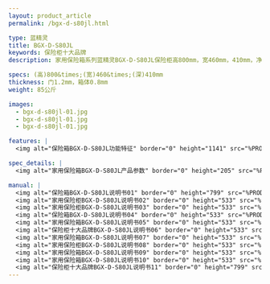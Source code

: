 ```yaml
---
layout: product_article
permalink: /bgx-d-s80jl.html

type: 蓝精灵
title: BGX-D-S80JL
keywords: 保险柜十大品牌
description: 家用保险箱系列蓝精灵BGX-D-S80JL保险柜高800mm，宽460mm，410mm，净重85公斤，智能化监控系统，随心滚轮，安全至尊。

specs: (高)800&times;(宽)460&times;(深)410mm
thickness: 门1.2mm，箱体0.8mm
weight: 85公斤

images:
  - bgx-d-s80jl-01.jpg
  - bgx-d-s80jl-01.jpg
  - bgx-d-s80jl-01.jpg

features: |
  <img alt="保险箱BGX-D-S80JL功能特征" border="0" height="1141" src="%PRODIMGS%/bgx-gn.jpg" width="538" />

spec_details: |
  <img alt="家用保险箱BGX-D-S80JL产品参数" border="0" height="205" src="%PRODIMGS%/bgx-cpcs.jpg" width="538" />

manual: |
  <img alt="保险箱BGX-D-S80JL说明书01" border="0" height="799" src="%PRODIMGS%/bgx-sm01.jpg" width="528" />  
  <img alt="家用保险柜BGX-D-S80JL说明书02" border="0" height="533" src="%PRODIMGS%/bgx-sm02.jpg" width="363" />  
  <img alt="家用保险柜BGX-D-S80JL说明书03" border="0" height="533" src="%PRODIMGS%/bgx-sm03.jpg" width="363" />  
  <img alt="保险箱BGX-D-S80JL说明书04" border="0" height="533" src="%PRODIMGS%/bgx-sm04.jpg" width="363" />  
  <img alt="家用保险箱BGX-D-S80JL说明书05" border="0" height="533" src="%PRODIMGS%/bgx-sm05.jpg" width="363" />  
  <img alt="保险柜十大品牌BGX-D-S80JL说明书06" border="0" height="533" src="%PRODIMGS%/bgx-sm06.jpg" width="363" />  
  <img alt="家用保险箱BGX-D-S80JL说明书07" border="0" height="533" src="%PRODIMGS%/bgx-sm07.jpg" width="363" />  
  <img alt="家用保险柜BGX-D-S80JL说明书08" border="0" height="533" src="%PRODIMGS%/bgx-sm08.jpg" width="363" />  
  <img alt="家用保险箱BGX-D-S80JL说明书09" border="0" height="533" src="%PRODIMGS%/bgx-sm09.jpg" width="363" />  
  <img alt="家用保险箱BGX-D-S80JL说明书10" border="0" height="533" src="%PRODIMGS%/bgx-sm10.jpg" width="363" />  
  <img alt="保险柜十大品牌BGX-D-S80JL说明书11" border="0" height="799" src="%PRODIMGS%/bgx-sm11.jpg" width="528" />
---
```

